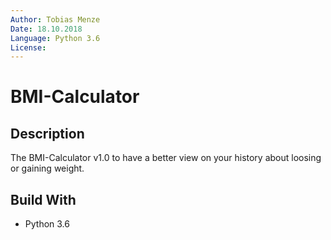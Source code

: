 ```yaml
---
Author: Tobias Menze
Date: 18.10.2018
Language: Python 3.6
License: 
---
```

# BMI-Calculator

## Description

The BMI-Calculator v1.0 to have a better view on your history about loosing or gaining weight.

## Build With

- Python 3.6

